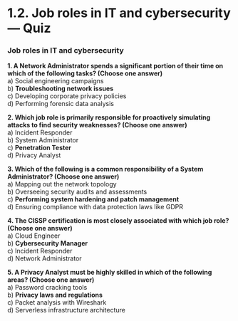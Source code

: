 # 1.2. Job roles in IT and cybersecurity — Quiz

### Job roles in IT and cybersecurity

**1. A Network Administrator spends a significant portion of their time on which of the following tasks? (Choose one answer)**\
a) Social engineering campaigns\
b) **Troubleshooting network issues**\
c) Developing corporate privacy policies\
d) Performing forensic data analysis

**2. Which job role is primarily responsible for proactively simulating attacks to find security weaknesses? (Choose one answer)**\
a) Incident Responder\
b) System Administrator\
c) **Penetration Tester**\
d) Privacy Analyst

**3. Which of the following is a common responsibility of a System Administrator? (Choose one answer)**\
a) Mapping out the network topology\
b) Overseeing security audits and assessments\
c) **Performing system hardening and patch management**\
d) Ensuring compliance with data protection laws like GDPR

**4. The CISSP certification is most closely associated with which job role? (Choose one answer)**\
a) Cloud Engineer\
b) **Cybersecurity Manager**\
c) Incident Responder\
d) Network Administrator

**5. A Privacy Analyst must be highly skilled in which of the following areas? (Choose one answer)**\
a) Password cracking tools\
b) **Privacy laws and regulations**\
c) Packet analysis with Wireshark\
d) Serverless infrastructure architecture
